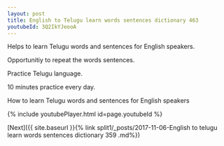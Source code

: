 ```yaml
---
layout: post
title: English to Telugu learn words sentences dictionary 463 
youtubeId: 3Q2IkYJeooA
---
```

 
 
Helps to learn Telugu words and sentences for English speakers.

Opportunitiy to repeat the words sentences. 

Practice Telugu language. 
 
10 minutes practice every day. 
 
How to learn Telugu words and sentences for English speakers 
 
{% include youtubePlayer.html id=page.youtubeId %}
 
 
[Next]({{ site.baseurl }}{% link  split1/_posts/2017-11-06-English to telugu learn words sentences dictionary 359 .md%})
 
